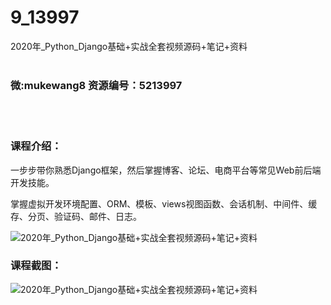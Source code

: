 # 9_13997
2020年_Python_Django基础+实战全套视频源码+笔记+资料
<br/></br>
<h3>微:mukewang8 资源编号：5213997</h3>
<br/></br>
<h3>课程介绍：</h3>
<p>一步步带你熟悉<a title="查看与 Django 相关的文章" target="_blank">Django</a>框架，然后掌握博客、论坛、电商平台等常见Web前后端开发技能。</p>
<p>掌握虚拟开发环境配置、ORM、模板、views视图函数、会话机制、中间件、缓存、分页、验证码、邮件、日志。</p>
<p><img src="https://www.ko996.com/wp-content/uploads/img/2020/06/1-94.png" alt="2020年_Python_Django基础+实战全套视频源码+笔记+资料"></p>
<div class="info-desc">
<h3>课程截图：</h3>
<p><img src="https://www.ko996.com/wp-content/uploads/img/2020/06/2-103.png" alt="2020年_Python_Django基础+实战全套视频源码+笔记+资料"></p>


			
</div>
